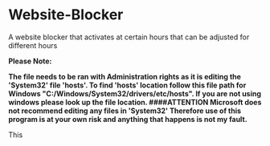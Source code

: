 # Website-Blocker
A website blocker that activates at certain hours that can be adjusted for different hours

**Please Note:**

**The file needs to be ran with Administration rights as it is editing the 'System32' file 'hosts'.
To find 'hosts' location follow this file path for Windows "C:/Windows/System32/drivers/etc/hosts". If you are not using windows please look up the file location.
####ATTENTION
Microsoft does not recommend editing any files in 'System32' Therefore use of this program is at your own risk and anything that happens is not my fault.**

This 
